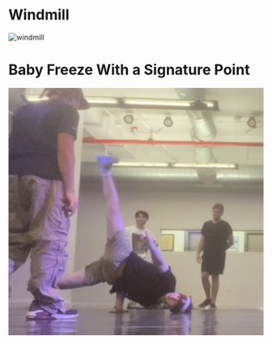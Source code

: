 # Windmill
![windmill](/windmill.gif)

# Baby Freeze With a Signature Point
![baby freeze](/freeze.jpg)
